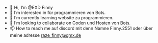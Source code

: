 - 👋 Hi, I’m @EXD Finny
- 👀 I’m interested in für programmieren von Bots.
- 🌱 I’m currently learning  website zu programmieren.
- 💞️ I’m looking to collaborate on Coden und Hosten von Bots.
- 📫 How to reach me auf discord mit denn Namne Finny.2551 oder über meine adresse raze_finny@gmx.de

<!---
bigfivefm/bigfivefm is a ✨ special ✨ repository because its `README.md` (this file) appears on your GitHub profile.
You can click the Preview link to take a look at your changes.
--->
